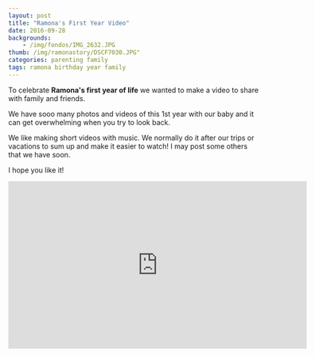 ```yaml
---
layout: post
title: "Ramona's First Year Video"
date: 2016-09-28
backgrounds:
    - /img/fondos/IMG_2632.JPG
thumb: /img/ramonastory/DSCF7030.JPG"
categories: parenting family
tags: ramona birthday year family
---
```


To celebrate **Ramona's first year of life** we wanted to make a video to share with family and friends.

We have sooo many photos and videos of this 1st year with our baby and it can get overwhelming when you try to look back.

We like making short videos with music. We normally do it after our trips or vacations to sum up and make it easier to watch! I may post some others that we have soon.

I hope you like it!

<iframe width="600" height="337" src="https://www.youtube.com/embed/r9YmvKPS8MY" frameborder="0" allowfullscreen></iframe>
